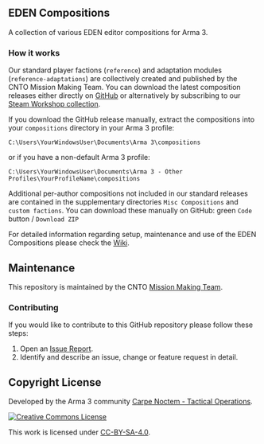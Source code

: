 <!--- CNTO GitHub Repository README file -->

## EDEN Compositions <!--- Repository name with short description of the repo and, if available, link to the wiki -->

A collection of various EDEN editor compositions for Arma 3.

### How it works
Our standard player factions (`reference`) and adaptation modules (`reference-adaptations`) are collectively created and published by the CNTO Mission Making Team. You can download the latest composition releases either directly on [GitHub](https://github.com/CntoDev/compositions/releases) or alternatively by subscribing to our [Steam Workshop collection](https://steamcommunity.com/workshop/filedetails/?id=2421823024).

If you download the GitHub release manually, extract the compositions into your `compositions` directory in your Arma 3 profile:

```
C:\Users\YourWindowsUser\Documents\Arma 3\compositions
```
or if you have a non-default Arma 3 profile:
```
C:\Users\YourWindowsUser\Documents\Arma 3 - Other Profiles\YourProfileName\compositions
```

Additional per-author compositions not included in our standard releases are contained in the supplementary directories `Misc Compositions` and `custom factions`. You can download these manually on GitHub: green `Code` button / `Download ZIP`


For detailed information regarding setup, maintenance and use of the EDEN Compositions please check the [Wiki](https://github.com/CntoDev/compositions/wiki).


## Maintenance <!--- Who is responsible for this repository (i.e. which Branch / GitHub team) with link to the respective GitHub team -->

This repository is maintained by the CNTO [Mission Making Team](https://github.com/orgs/CntoDev/teams/mmt).


### Contributing <!--- Short description how to contribute to this repository -->

If you would like to contribute to this GitHub repository please follow these steps:

1. Open an [Issue Report](https://github.com/CntoDev/cba-settings-lock/issues).
2. Identify and describe an issue, change or feature request in detail.


## Copyright License

Developed by the Arma 3 community [Carpe Noctem - Tactical Operations](https://www.carpenoctem.co/).

[![Creative Commons License](https://i.creativecommons.org/l/by-sa/4.0/88x31.png)](http://creativecommons.org/licenses/by-sa/4.0/)

This work is licensed under [CC-BY-SA-4.0](http://creativecommons.org/licenses/by-sa/4.0).